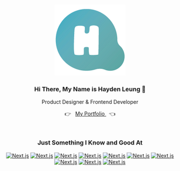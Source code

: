 
<div align="center">

<a href="https://www.haydenleung.ca">
  
![alt text](https://raw.githubusercontent.com/Haydenleung/Haydenleung/main/github_logo.png "Logo")

</a>

<h3>Hi There, My Name is Hayden Leung 👋 </h3>
<p>Product Designer & Frontend Developer</p>

<p align="center">
  👉&nbsp;&nbsp;
  <a href="https://www.haydenleung.ca">
    My Portfolio
  </a>
    &nbsp;&nbsp;👈
</p>

<br/>

<h3>Just Something I Know and Good At</h3>

<p>
  <a href=""><img alt="Next.js" src="https://img.shields.io/badge/Next-black?style=for-the-badge&logo=next.js&logoColor=white"></a>
	<a href=""><img alt="Next.js" src="https://img.shields.io/badge/mysql-4479A1.svg?style=for-the-badge&logo=mysql&logoColor=white"></a>
	<a href=""><img alt="Next.js" src=""></a>
	<a href=""><img alt="Next.js" src=""></a>
	<a href=""><img alt="Next.js" src=""></a>
	<a href=""><img alt="Next.js" src=""></a>
	<a href=""><img alt="Next.js" src=""></a>
	<a href=""><img alt="Next.js" src=""></a>
	<a href=""><img alt="Next.js" src=""></a>
	<a href=""><img alt="Next.js" src=""></a>

  <br>
</p>

</div>




<!--
**Haydenleung/Haydenleung** is a ✨ _special_ ✨ repository because its `README.md` (this file) appears on your GitHub profile.

Here are some ideas to get you started:

- 🔭 I’m currently working on ...
- 🌱 I’m currently learning ...
- 👯 I’m looking to collaborate on ...
- 🤔 I’m looking for help with ...
- 💬 Ask me about ...
- 📫 How to reach me: ...
- 😄 Pronouns: ...
- ⚡ Fun fact: ...
-->
